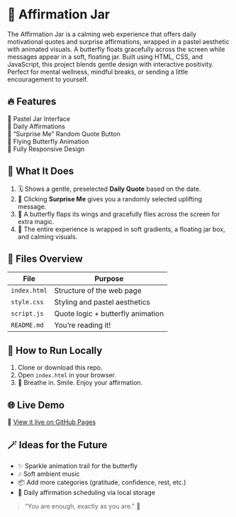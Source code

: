 # 🫙 Affirmation Jar

The Affirmation Jar is a calming web experience that offers daily motivational quotes and surprise affirmations, wrapped in a pastel aesthetic with animated visuals. A butterfly floats gracefully across the screen while messages appear in a soft, floating jar. Built using HTML, CSS, and JavaScript, this project blends gentle design with interactive positivity. Perfect for mental wellness, mindful breaks, or sending a little encouragement to yourself.

## 🔥 Features

🎨 Pastel Jar Interface  
💌 Daily Affirmations  
🎲 “Surprise Me” Random Quote Button  
🦋 Flying Butterfly Animation  
📱 Fully Responsive Design

## 🧠 What It Does

1. 🗓️ Shows a gentle, preselected **Daily Quote** based on the date.
2. 💖 Clicking **Surprise Me** gives you a randomly selected uplifting message.
3. 🦋 A butterfly flaps its wings and gracefully flies across the screen for extra magic.
4. 💅 The entire experience is wrapped in soft gradients, a floating jar box, and calming visuals.

## 📁 Files Overview

| File         | Purpose                              |
|------------- |--------------------------------------|
| `index.html` | Structure of the web page            |
| `style.css`  | Styling and pastel aesthetics        |
| `script.js`  | Quote logic + butterfly animation    |
| `README.md`  | You’re reading it!                   |


## 🚀 How to Run Locally

1. Clone or download this repo.
2. Open `index.html` in your browser.
3. 🦋 Breathe in. Smile. Enjoy your affirmation.

## 🌐 Live Demo

🔗 [View it live on GitHub Pages](https://your-username.github.io/affirmation-jar/)  

## 🪄 Ideas for the Future

- ✨ Sparkle animation trail for the butterfly  
- 🎶 Soft ambient music  
- 📦 Add more categories (gratitude, confidence, rest, etc.)  
- 🔄 Daily affirmation scheduling via local storage  

> “You are enough, exactly as you are.” 🌸

